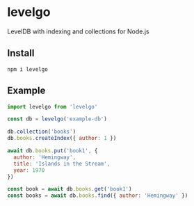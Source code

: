 # levelgo

LevelDB with indexing and collections for Node.js

## Install

```
npm i levelgo
```

## Example

```js
import levelgo from 'levelgo'

const db = levelgo('example-db')

db.collection('books')  
db.books.createIndex({ author: 1 })

await db.books.put('book1', { 
  author: 'Hemingway', 
  title: 'Islands in the Stream',
  year: 1970
})

const book = await db.books.get('book1')
const books = await db.books.find({ author: 'Hemingway' })
```
